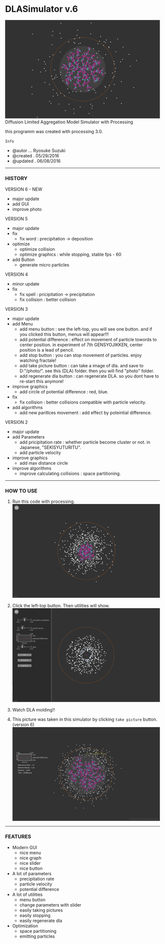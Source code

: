 # DLASimulator v.6

![DLA Simulator](https://github.com/RyosukeCla/DLASimulator/blob/images/IMG_2016y6m6d3h13m28.png?raw=true)
Diffusion Limited Aggregation Model Simulator with Processing

this programm was created with processing 3.0.

``Info``

- @autor ... Ryosuke Suzuki
- @created . 05/29/2016
- @updated . 06/08/2016

***

### HISTORY

VERSION 6 - NEW
 - major update
 - add GUI
 - improve photo
 
VERSION 5
 - major update
 - fix
   - fix word : precipitation -> deposition
 - optimize
   - optimize collision
   - optimize graphics : while stopping, stable fps - 60
 - add Button
   - generate micro particles

VERSION 4
 - minor update
 - fix
   - fix spell : pricipitation -> precipitation
   - fix collision : better collision
   
VERSION 3
 - major update
 - add Menu
   - add menu button : see the left-top, you will see one button. and if you clicked this button, menus will appear!!!
   - add potential difference : effect on movement of particle towords to center position. in experiment of 7th GENSYOJIKKEN, center position is a lead of pencil.
   - add stop button : you can stop movement of particles. enjoy watching fractale!
   - add take picture button : can take a image of dla. and save to D:"/photo/". see this (DLA) folder. then you will find "photo" folder.
   - add regenerate dla button : can regenerate DLA. so you dont have to re-start this anymore!
 - improve graphics
   - add circle of potential difference : red, blue.
 - fix
   - fix collision : better collisions compatible with particle velocity.
 - add algorithms
   - add new paritlces movement : add effect by poteintial difference.
   
VERSION 2
 - major update
 - add Parameters
   - add pricipitation rate : whether particle become cluster or not. in Japanese, "SEKISYUTURITU".
   - add particle velocity
 - improve graphics
   - add max distance circle
 - improve algorithms
   - improve  calculating collisions : space partitioning.
 
***

### HOW TO USE
1. Run this code with processing.
![run](https://github.com/RyosukeCla/DLASimulator/blob/images/%E3%82%B9%E3%82%AF%E3%83%AA%E3%83%BC%E3%83%B3%E3%82%B7%E3%83%A7%E3%83%83%E3%83%88%202016-06-06%203.02.37.png?raw=true)

2. Click the left-top button. Then utilities will show.
![click menu button](https://github.com/RyosukeCla/DLASimulator/blob/images/%E3%82%B9%E3%82%AF%E3%83%AA%E3%83%BC%E3%83%B3%E3%82%B7%E3%83%A7%E3%83%83%E3%83%88%202016-06-05%2018.07.00.png?raw=true)

3. Watch DLA molding!!

4. This picture was taken in this simulator by clicking ``take picture`` button.(version 6)
![picture](https://github.com/RyosukeCla/DLASimulator/blob/master/DLASimulator_v6/DLA_v6/photo/IMG_SAMPLE.png?raw=true)

***

### FEATURES
- Modern GUI
  - nice menu
  - nice graph
  - nice slider
  - nice button
- A lot of parameters
  - precipitation rate
  - particle velocity
  - potential difference
- A lot of utilities
  - menu button
  - change parameters with slider
  - easily taking pictures
  - easily stopping
  - easily regenerate dla
- Optimization
  - space partitioning
  - emitting particles

  
